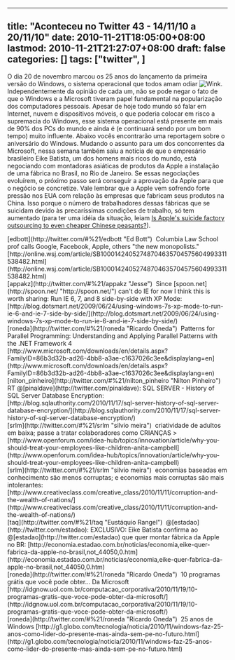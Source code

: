 
---
title: "Aconteceu no Twitter 43 - 14/11/10 a 20/11/10"
date: 2010-11-21T18:05:00+08:00
lastmod: 2010-11-21T21:27:07+08:00
draft: false
categories: []
tags: ["twitter", ]
---


O dia 20 de novembro marcou os 25 anos do lançamento da primeira versão do Windows, o sistema operacional que todos amam odiar ![Wink](http://oneda.mvps.org/blog/editors/tiny_mce3/plugins/emotions/img/smiley-wink.gif "Wink"). Independentemente da opinião de cada um, não se pode negar o fato de que o Windows e a Microsoft tiveram papel fundamental na popularização dos computadores pessoais. Apesar de hoje todo mundo só falar em Internet, nuvem e dispositivos móveis, o que poderia colocar em risco a supremacia do Windows, esse sistema operacional está presente em mais de 90% dos PCs do mundo e ainda é (e continuará sendo por um bom tempo) muito influente. Abaixo vocês encontrarão uma reportagem sobre o aniversário do Windows. Mudando o assunto para um dos concorrentes da Microsoft, nessa semana também saiu a notícia de que o empresário brasileiro Eike Batista, um dos homens mais ricos do mundo, está negociando com montadoras asiáticas de produtos da Apple a instalação de uma fábrica no Brasil, no Rio de Janeiro. Se essas negociações evoluírem, o próximo passo será conseguir a aprovação da Apple para que o negócio se concretize. Vale lembrar que a Apple vem sofrendo forte pressão nos EUA com relação às empresas que fabricam seus produtos na China. Isso porque o número de trabalhadores dessas fábricas que se suicidam devido às precaríssimas condições de trabalho, só tem aumentado (para ter uma idéia da situação, leiam [Is Apple's suicide factory outsourcing to even cheaper Chinese peasants?](http://www.zdnet.com/blog/government/is-apples-suicide-factory-outsourcing-to-even-cheaper-chinese-peasants/9537 "Is Apple's suicide factory outsourcing to even cheaper Chinese peasants?")).


<div class="tweet-row"><span class="tweet-user-name">[edbott](http://twitter.com/#%21/edbott "Ed Bott")  </span>Columbia Law School prof calls Google, Facebook, Apple, others "the new monopolists." [http://online.wsj.com/article/SB10001424052748704635704575604993311538482.html](http://online.wsj.com/article/SB10001424052748704635704575604993311538482.html)  


<div class="tweet-row"><span class="tweet-user-name">[appakz](http://twitter.com/#%21/appakz "Jesse")  </span>Since [spoon.net](http://spoon.net/ "http://spoon.net/") can't do IE for now I think this is worth sharing: Run IE 6, 7, and 8 side-by-side with XP Mode:   
[http://blog.dotsmart.net/2009/06/24/using-windows-7s-xp-mode-to-run-ie-6-and-ie-7-side-by-side/](http://blog.dotsmart.net/2009/06/24/using-windows-7s-xp-mode-to-run-ie-6-and-ie-7-side-by-side/)  


<div class="tweet-row"><span class="tweet-user-name">[roneda](http://twitter.com/#%21/roneda "Ricardo Oneda")  </span>Patterns for Parallel Programming: Understanding and Applying Parallel Patterns with the .NET Framework 4   
[http://www.microsoft.com/downloads/en/details.aspx?FamilyID=86b3d32b-ad26-4bb8-a3ae-c1637026c3ee&displaylang=en](http://www.microsoft.com/downloads/en/details.aspx?FamilyID=86b3d32b-ad26-4bb8-a3ae-c1637026c3ee&displaylang=en)  


<div class="tweet-row"><span class="tweet-user-name">[nilton_pinheiro](http://twitter.com/#%21/nilton_pinheiro "Nilton Pinheiro")  </span>RT @[pinaldave](http://twitter.com/pinaldave): SQL SERVER - History of SQL Server Database Encryption: [http://blog.sqlauthority.com/2010/11/17/sql-server-history-of-sql-server-database-encryption/](http://blog.sqlauthority.com/2010/11/17/sql-server-history-of-sql-server-database-encryption/)  


<div class="tweet-row"><span class="tweet-user-name">[srlm](http://twitter.com/#%21/srlm "silvio meira")  </span>criatividade de adultos em baixa; passe a tratar colaboradores como CRIANÇAS >   

<div class="tweet-row">[http://www.openforum.com/idea-hub/topics/innovation/article/why-you-should-treat-your-employees-like-children-anita-campbell](http://www.openforum.com/idea-hub/topics/innovation/article/why-you-should-treat-your-employees-like-children-anita-campbell)  


<div class="tweet-row"><span class="tweet-user-name">[srlm](http://twitter.com/#%21/srlm "silvio meira")  </span>economias baseadas em conhecimento são menos corruptas; e economias mais corruptas são mais intolerantes: [http://www.creativeclass.com/creative_class/2010/11/11/corruption-and-the-wealth-of-nations/](http://www.creativeclass.com/creative_class/2010/11/11/corruption-and-the-wealth-of-nations/)  


<div class="tweet-row"><span class="tweet-user-name">[taq](http://twitter.com/#%21/taq "Eustáquio Rangel")  </span>@[estadao](http://twitter.com/estadao): EXCLUSIVO: Eike Batista confirma ao @[estadao](http://twitter.com/estadao) que quer montar fábrica da Apple no BR: [http://economia.estadao.com.br/noticias/economia,eike-quer-fabrica-da-apple-no-brasil,not_44050,0.htm](http://economia.estadao.com.br/noticias/economia,eike-quer-fabrica-da-apple-no-brasil,not_44050,0.htm)  


<div class="tweet-row"><span class="tweet-user-name">[roneda](http://twitter.com/#%21/roneda "Ricardo Oneda")  </span>10 programas grátis que você pode obter... Da Microsoft   
[http://idgnow.uol.com.br/computacao_corporativa/2010/11/19/10-programas-gratis-que-voce-pode-obter-da-microsoft/](http://idgnow.uol.com.br/computacao_corporativa/2010/11/19/10-programas-gratis-que-voce-pode-obter-da-microsoft/)  


<div class="tweet-row"><span class="tweet-user-name">[roneda](http://twitter.com/#%21/roneda "Ricardo Oneda")  </span>25 anos de Windows [http://g1.globo.com/tecnologia/noticia/2010/11/windows-faz-25-anos-como-lider-do-presente-mas-ainda-sem-pe-no-futuro.html](http://g1.globo.com/tecnologia/noticia/2010/11/windows-faz-25-anos-como-lider-do-presente-mas-ainda-sem-pe-no-futuro.html)  

</div>
</div>
</div>
</div>
</div>
</div>
</div>
</div>
</div>
</div>

